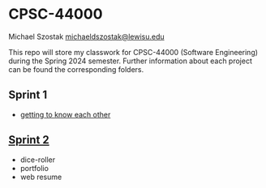 # CPSC-44000
Michael Szostak 
michaeldszostak@lewisu.edu


This repo will store my classwork for CPSC-44000 (Software Engineering) during the Spring 2024 semester.
Further information about each project can be found the corresponding folders.

## Sprint 1
- [getting to know each other](https://github.com/mszost/me)

## [Sprint 2](https://github.com/mszost/cpsc-44000/tree/main/sprint-02)
- dice-roller
- portfolio
- web resume
